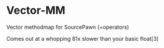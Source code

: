 # Vector-MM
Vector methodmap for SourcePawn (+operators)

Comes out at a whopping 81x slower than your basic float[3]
